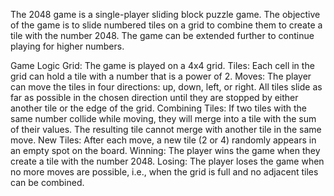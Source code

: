 The 2048 game is a single-player sliding block puzzle game. The objective of the game is to slide numbered tiles on a grid to combine them to create a tile with the number 2048. The game can be extended further to continue playing for higher numbers.

Game Logic
Grid: The game is played on a 4x4 grid.
Tiles: Each cell in the grid can hold a tile with a number that is a power of 2.
Moves: The player can move the tiles in four directions: up, down, left, or right. All tiles slide as far as possible in the chosen direction until they are stopped by either another tile or the edge of the grid.
Combining Tiles: If two tiles with the same number collide while moving, they will merge into a tile with the sum of their values. The resulting tile cannot merge with another tile in the same move.
New Tiles: After each move, a new tile (2 or 4) randomly appears in an empty spot on the board.
Winning: The player wins the game when they create a tile with the number 2048.
Losing: The player loses the game when no more moves are possible, i.e., when the grid is full and no adjacent tiles can be combined.
